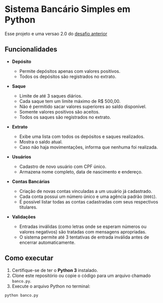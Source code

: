 # Sistema Bancário Simples em Python

Esse projeto e uma versao 2.0 do [desafio anterior](./trilha-python-dio/Vivo%20-%20Python%20AI%20Backend%20Developer/001-Dominando%20Python%20e%20Suas%20Estruturas%20de%20Dados/003-Criando%20um%20Sistema%20Bancário%20com%20Python/desafio-01-sistema-bancario)


## Funcionalidades

- **Depósito**
  - Permite depósitos apenas com valores positivos.
  - Todos os depósitos são registrados no extrato.

- **Saque**
  - Limite de até 3 saques diários.
  - Cada saque tem um limite máximo de R$ 500,00.
  - Não é permitido sacar valores superiores ao saldo disponível.
  - Somente valores positivos são aceitos.
  - Todos os saques são registrados no extrato.

- **Extrato**
  - Exibe uma lista com todos os depósitos e saques realizados.
  - Mostra o saldo atual.
  - Caso não haja movimentações, informa que nenhuma foi realizada.

- **Usuários**
  - Cadastro de novo usuário com CPF único.
  - Armazena nome completo, data de nascimento e endereço.

- **Contas Bancárias**
  - Criação de novas contas vinculadas a um usuário já cadastrado.
  - Cada conta possui um número único e uma agência padrão (`0001`).
  - É possível listar todas as contas cadastradas com seus respectivos titulares.

- **Validações**
  - Entradas inválidas (como letras onde se esperam números ou valores negativos) são tratadas com mensagens apropriadas.
  - O sistema permite até 3 tentativas de entrada inválida antes de encerrar automaticamente.

## Como executar

1. Certifique-se de ter o **Python 3** instalado.
2. Clone este repositório ou copie o código para um arquivo chamado `banco.py`.
3. Execute o arquivo Python no terminal:

```bash
python banco.py
